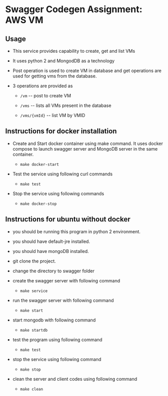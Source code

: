 # Swagger Codegen Assignment: AWS VM
  
## Usage

* This service provides capability to create, get and list VMs

* It uses python 2 and MongodDB as a technology

* Post operation is used to create VM in database and get operations
  are used for getting vms from the database.

* 3 operations are provided as 

  * ```/vm``` -- post to create VM
  
  * ```/vms``` -- lists all VMs present in the database
  
  * ```/vms/{vmId}``` -- list VM by VMID


## Instructions for docker installation

* Create and Start docker container using make command. It uses docker compose to launch swagger server and
  MongoDB server in the same container.
  
  * ```make docker-start```

* Test the service using following curl commands
  
   * ```make test```
  
* Stop the service using following commands
  
  * ```make docker-stop```

	
## Instructions for ubuntu without docker

* you should be running this program in python 2 environment.

* you should have default-jre installed.

* you should have mongoDB installed.

* git clone the project.

* change the directory to swagger folder

* create the swagger server with following command
  
  * ```make service```

* run the swagger server with following command
  
  * ```make start```

* start mongodb with following command
  
  * ```make startdb```

* test the program using following command
  
  * ```make test```

* stop the service using following command
  
  * ```make stop```

* clean the server and client codes using following command
  
  * ```make clean```


